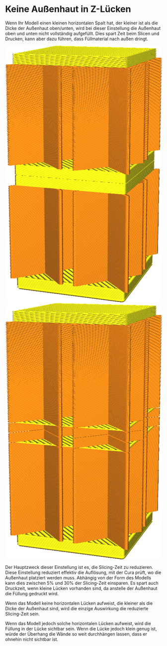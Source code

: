 Keine Außenhaut in Z-Lücken
====
Wenn Ihr Modell einen kleinen horizontalen Spalt hat, der kleiner ist als die Dicke der Außenhaut oben/unten, wird bei dieser Einstellung die Außenhaut oben und unten nicht vollständig aufgefüllt. Dies spart Zeit beim Slicen und Drucken, kann aber dazu führen, dass Füllmaterial nach außen dringt.

<!--screenshot {
"image_path": "skin_no_small_gaps_heuristic_disabled.png",
"models": [
    {
        "script": "small_z_gap.scad",
        "scad_params": ["gap_size=0.06"]
    }
],
"camera_position": [-21, -62, 25],
"settings": {
    "wall_line_count": 0,
    "skin_no_small_gaps_heuristic": false
},
"colours": 32
}-->
<!--screenshot {
"image_path": "skin_no_small_gaps_heuristic_enabled.png",
"models": [
    {
        "script": "small_z_gap.scad",
        "scad_params": ["gap_size=0.06"]
    }
],
"camera_position": [-21, -62, 25],
"settings": {
    "wall_line_count": 0,
    "skin_no_small_gaps_heuristic": true
},
"colours": 32
}-->
![Normalerweise befindet sich Außenhaut um den kleinen horizontalen Spalt.](../images/skin_no_small_gaps_heuristic_disabled.png)
![Wenn diese Funktion aktiviert ist, wird die Außenhaut nicht richtig geschlossen.](../images/skin_no_small_gaps_heuristic_enabled.png)

Der Hauptzweck dieser Einstellung ist es, die Slicing-Zeit zu reduzieren. Diese Einstellung reduziert effektiv die Auflösung, mit der Cura prüft, wo die Außenhaut platziert werden muss. Abhängig von der Form des Modells kann dies zwischen 5% und 30% der Slicing-Zeit einsparen. Es spart auch Druckzeit, wenn kleine Lücken vorhanden sind, da anstelle der Außenhaut die Füllung gedruckt wird.

Wenn das Modell keine horizontalen Lücken aufweist, die kleiner als die Dicke der Außenhaut sind, wird die einzige Auswirkung die reduzierte Slicing-Zeit sein.

Wenn das Modell jedoch solche horizontalen Lücken aufweist, wird die Füllung in der Lücke sichtbar sein. Wenn die Lücke jedoch klein genug ist, würde der Überhang die Wände so weit durchhängen lassen, dass er ohnehin nicht sichtbar ist.